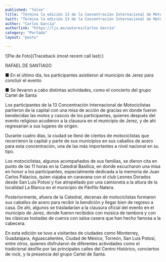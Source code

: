 ```yaml
---
published: "false"
title: "Termina la edición 13 de la Concentración Internacional de Motociclistas en el estado"
twitt: "Termina la edición 13 de la Concentración Internacional de Motociclistas en el estado"
author: "Carlos García"
authorlink: "https://ljz.mx/autores/Carlos García"
category: "Portada"
layout: "posts"

---
```


![Pie de Foto](Traceback (most recent call last):)

RAFAEL DE SANTIAGO

■ En el último día, los participantes asistieron al municipio de Jerez para
concluir el evento

■ Se llevaron a cabo distintas actividades, como el concierto del grupo
Cartel de Santa

Los participantes de la 13 Concentración Internacional de Motociclistas
partieron de la capital con una misa de acción de gracias en donde fueron
bendecidas las motos y cascos de los participantes, quienes después del
evento religioso acudieron a la clausura en el municipio de Jerez, y de ahí
regresarían a sus lugares de origen.

Durante cuatro días, la ciudad se llenó de cientos de motociclistas que
recorrieron la capital y parte de sus municipios en sus caballos de acero
para esta concentración, una de las más importantes a nivel nacional en su
tipo.

Los motociclistas, algunos acompañados de sus familias, se dieron cita en
punto de las 11 horas en la Catedral Basílica, en donde escucharon una misa
en honor a los participantes, especialmente dedicada a la memoria de Juan
Carlos Palacios, quien viajaba en caravana con el club Leones Dorados desde
San Luis Potosí y fue atropellado por una camioneta a la altura de la
localidad La Blanca en el municipio de Pánfilo Natera.

Posteriormente, afuera de la Catedral, decenas de motociclistas formaron
sus caballos de acero para recibir la bendición y llegar bien de regreso a
casa.
De ahí, algunos se trasladarían a la clausura oficial del evento en el
municipio de Jerez, donde fueron recibidos con música de tambora y con las
clásicas tostadas de cueros con salsa casera que han hecho famosa a la
cabecera.

En esta edición se tuvo a visitantes de ciudades como Monterrey,
Guadalajara, Aguascalientes, Ciudad de México, Torreón, San Luis Potosí,
entre otros, quienes disfrutaron de diferentes actividades como el
tradicional desfile por las principales calles del Centro Histórico,
conciertos de rock, y la presencia del grupo Cartel de Santa.

